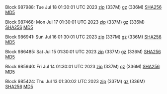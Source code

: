 Block 987988: Tue Jul 18 01:30:01 UTC 2023 [zip](https://files.01coin.io/mainnet/2023-07-18/bootstrap.dat.zip) (337M) [gz](https://files.01coin.io/mainnet/2023-07-18/bootstrap.dat.tar.gz) (336M) [SHA256](https://files.01coin.io/mainnet/2023-07-18/sha256.txt) [MD5](https://files.01coin.io/mainnet/2023-07-18/md5.txt)

Block 987468: Mon Jul 17 01:30:01 UTC 2023 [zip](https://files.01coin.io/mainnet/2023-07-17/bootstrap.dat.zip) (337M) [gz](https://files.01coin.io/mainnet/2023-07-17/bootstrap.dat.tar.gz) (336M) [SHA256](https://files.01coin.io/mainnet/2023-07-17/sha256.txt) [MD5](https://files.01coin.io/mainnet/2023-07-17/md5.txt)

Block 986941: Sun Jul 16 01:30:01 UTC 2023 [zip](https://files.01coin.io/mainnet/2023-07-16/bootstrap.dat.zip) (337M) [gz](https://files.01coin.io/mainnet/2023-07-16/bootstrap.dat.tar.gz) (336M) [SHA256](https://files.01coin.io/mainnet/2023-07-16/sha256.txt) [MD5](https://files.01coin.io/mainnet/2023-07-16/md5.txt)

Block 986485: Sat Jul 15 01:30:01 UTC 2023 [zip](https://files.01coin.io/mainnet/2023-07-15/bootstrap.dat.zip) (337M) [gz](https://files.01coin.io/mainnet/2023-07-15/bootstrap.dat.tar.gz) (336M) [SHA256](https://files.01coin.io/mainnet/2023-07-15/sha256.txt) [MD5](https://files.01coin.io/mainnet/2023-07-15/md5.txt)

Block 985940: Fri Jul 14 01:30:01 UTC 2023 [zip](https://files.01coin.io/mainnet/2023-07-14/bootstrap.dat.zip) (337M) [gz](https://files.01coin.io/mainnet/2023-07-14/bootstrap.dat.tar.gz) (336M) [SHA256](https://files.01coin.io/mainnet/2023-07-14/sha256.txt) [MD5](https://files.01coin.io/mainnet/2023-07-14/md5.txt)

Block 985424: Thu Jul 13 01:30:02 UTC 2023 [zip](https://files.01coin.io/mainnet/2023-07-13/bootstrap.dat.zip) (337M) [gz](https://files.01coin.io/mainnet/2023-07-13/bootstrap.dat.tar.gz) (336M) [SHA256](https://files.01coin.io/mainnet/2023-07-13/sha256.txt) [MD5](https://files.01coin.io/mainnet/2023-07-13/md5.txt)
